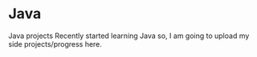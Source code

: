 # Java
Java projects 
Recently started learning Java so, I am going to  upload my side projects/progress here.
